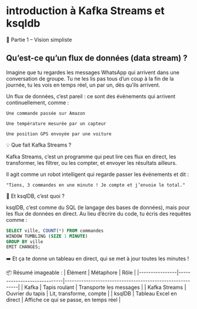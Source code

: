 # introduction à Kafka Streams et ksqldb


🧩 Partie 1 – Vision simpliste  

## Qu’est-ce qu’un flux de données (data stream) ?

Imagine que tu regardes les messages WhatsApp qui arrivent dans une conversation de groupe. Tu ne les lis pas tous d’un coup à la fin de la journée, tu les vois en temps réel, un par un, dès qu’ils arrivent.

Un flux de données, c’est pareil : ce sont des événements qui arrivent continuellement, comme :

    Une commande passée sur Amazon

    Une température mesurée par un capteur

    Une position GPS envoyée par une voiture

💡 Que fait Kafka Streams ?

Kafka Streams, c’est un programme qui peut lire ces flux en direct, les transformer, les filtrer, ou les compter, et envoyer les résultats ailleurs.

Il agit comme un robot intelligent qui regarde passer les événements et dit :

    "Tiens, 3 commandes en une minute ! Je compte et j’envoie le total."

💬 Et ksqlDB, c’est quoi ?

ksqlDB, c’est comme du SQL (le langage des bases de données), mais pour les flux de données en direct.
Au lieu d’écrire du code, tu écris des requêtes comme :

```sql
SELECT ville, COUNT(*) FROM commandes
WINDOW TUMBLING (SIZE 1 MINUTE)
GROUP BY ville
EMIT CHANGES;
````

➡️ Et ça te donne un tableau en direct, qui se met à jour toutes les minutes !


📦 Résumé imageable :
| Élément        | Métaphore                  | Rôle                                                    |
|----------------|-----------------------------|----------------------------------------------------------|
| Kafka          | Tapis roulant               | Transporte les messages                                  |
| Kafka Streams  | Ouvrier du tapis            | Lit, transforme, compte                                  |
| ksqlDB         | Tableau Excel en direct     | Affiche ce qui se passe, en temps réel                   |


